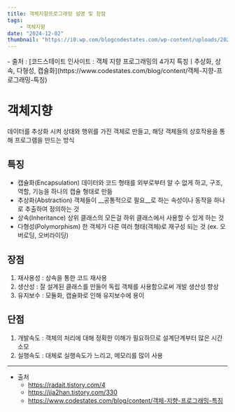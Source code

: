 ```yaml
---
title: 객체지향프로그래밍 설명 및 장점
tags:
    - 객체지향
date: "2024-12-02"
thumbnail: "https://i0.wp.com/blogcodestates.com/wp-content/uploads/2022/11/객체-지향-프로그래밍-추상화.png?resize=768%2C509&ssl=1"
---
```

<p style="font-size:0.9rem">- 출처 : [코드스테이트 인사이트 : 객체 지향 프로그래밍의 4가지 특징ㅣ추상화, 상속, 다형성, 캡슐화](https://www.codestates.com/blog/content/객체-지향-프로그래밍-특징)</p>

# 객체지향
데이터를 추상화 시켜 상태와 행위를 가진 객체로 만들고, 해당 객체들의 상호작용을 통해 프로그램을 만드는 방식

## 특징
- 캡슐화(Encapsulation)
    데이터와 코드 형태를 외부로부터 알 수 없게 하고, 구조, 역할, 기능을 하나의 캡슐 형태로 만듦
- 추상화(Abstraction)
    객체들이 __공통적으로 필요__로 하는 속성이나 동작을 하나로 추출하여 정의하는 것
- 상속(Inheritance)
    상위 클래스의 모든걸 하위 클래스에서 사용할 수 있게 하는 것
- 다형성(Polymorphism)
    한 객체가 다른 여러 형태(객체)로 재구성 되는 것 (ex. 오버로딩, 오버라이딩)

## 장점
1. 재사용성 : 상속을 통한 코드 재사용
2. 생산성 : 잘 설계된 클래스를 만들어 독립 객체를 사용함으로써 개발 생산성 향상
3. 유지보수 : 모듈화, 캡슐화로 인해 유지보수에 용이

## 단점
1. 개발속도 : 객체의 처리에 대해 정확한 이해가 필요하므로 설계단계부터 많은 시간 소모
2. 실행속도 : 대체로 실행속도가 느리고, 메모리를 많이 사용

---

- 출처
  - <https://radait.tistory.com/4>
  - <https://jja2han.tistory.com/330>
  - <https://www.codestates.com/blog/content/객체-지향-프로그래밍-특징>